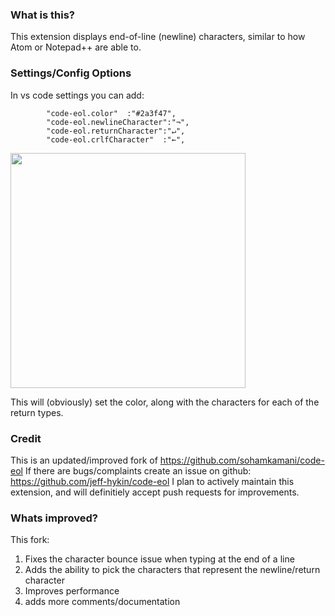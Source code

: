 ### What is this?
This extension displays end-of-line (newline) characters, similar to how Atom or Notepad++ are able to.

### Settings/Config Options
In vs code settings you can add:
```
        "code-eol.color"  :"#2a3f47",
        "code-eol.newlineCharacter":"¬",
        "code-eol.returnCharacter":"↵",
        "code-eol.crlfCharacter"  :"←",
```
<img width="376" src="https://github.com/jeff-hykin/code-eol/blob/master/Screen Shot 2018-05-07 at 11.41.35 PM.png">

This will (obviously) set the color, along with the characters for each of the return types.

### Credit
This is an updated/improved fork of https://github.com/sohamkamani/code-eol
If there are bugs/complaints create an issue on github: https://github.com/jeff-hykin/code-eol
I plan to actively maintain this extension, and will definitiely accept push requests for improvements.

### Whats improved?
This fork:
1. Fixes the character bounce issue when typing at the end of a line 
2. Adds the ability to pick the characters that represent the newline/return character
3. Improves performance
4. adds more comments/documentation
